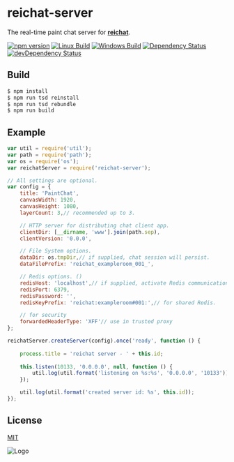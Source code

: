 # reichat-server
The real-time paint chat server for **[reichat](https://github.com/kanreisa/reichat)**.

[![npm version][npm-img]][npm-url]
[![Linux Build][travis-img]][travis-url]
[![Windows Build][appveyor-img]][appveyor-url]
[![Dependency Status][dep-img]][dep-url]
[![devDependency Status][devdep-img]][devdep-url]

## Build

```bash
$ npm install
$ npm run tsd reinstall
$ npm run tsd rebundle
$ npm run build
```

## Example

```js
var util = require('util');
var path = require('path');
var os = require('os');
var reichatServer = require('reichat-server');

// All settings are optional.
var config = {
	title: 'PaintChat',
	canvasWidth: 1920,
	canvasHeight: 1080,
	layerCount: 3,// recommended up to 3.

	// HTTP server for distributing chat client app.
	clientDir: [__dirname, 'www'].join(path.sep),
	clientVersion: '0.0.0',

	// File System options.
	dataDir: os.tmpDir,// if supplied, chat session will persist.
	dataFilePrefix: 'reichat_exampleroom_001_',

	// Redis options. ()
	redisHost: 'localhost',// if supplied, activate Redis communication. (will disable saving to File System)
	redisPort: 6379,
	redisPassword: '',
	redisKeyPrefix: 'reichat:exampleroom#001:',// for shared Redis.

	// for security
	forwardedHeaderType: 'XFF'// use in trusted proxy
};

reichatServer.createServer(config).once('ready', function () {
	
	process.title = 'reichat server - ' + this.id;
	
	this.listen(10133, '0.0.0.0', null, function () {
		util.log(util.format('listening on %s:%s', '0.0.0.0', '10133'));
	});

	util.log(util.format('created server id: %s', this.id));
});
```

## License

[MIT](LICENSE)

![Logo](https://yabumi.cc/14b08e54b51e2abe7c7a55c7.svg)

[npm-img]: https://img.shields.io/npm/v/reichat-server.svg
[npm-url]: https://npmjs.org/package/reichat-server
[travis-img]: https://img.shields.io/travis/kanreisa/reichat-server.svg
[travis-url]: https://travis-ci.org/kanreisa/reichat-server
[appveyor-img]: https://img.shields.io/appveyor/ci/kanreisa/reichat-server.svg
[appveyor-url]: https://ci.appveyor.com/project/kanreisa/reichat-server
[dep-img]: https://david-dm.org/kanreisa/reichat-server.svg
[dep-url]: https://david-dm.org/kanreisa/reichat-server
[devdep-img]: https://david-dm.org/kanreisa/reichat-server/dev-status.svg
[devdep-url]: https://david-dm.org/kanreisa/reichat-server#info=devDependencies
